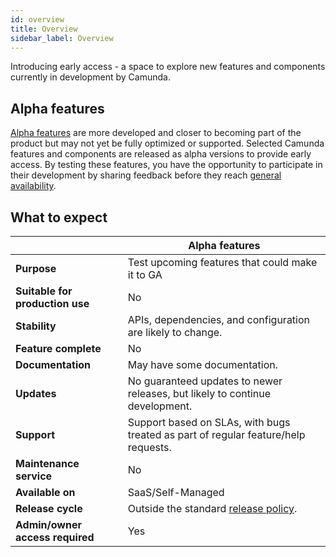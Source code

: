 ```yaml
---
id: overview
title: Overview
sidebar_label: Overview
---
```


Introducing early access - a space to explore new features and components currently in development by Camunda.

<!--- (REMOVED until experimental features are added)

Early access includes two categories of features:

## Experimental features

Experimental features are very early-stage ideas and functionalities under exploration. This allows Camunda to innovate quickly and test new concepts.

You can test out these features and provide additional feedback to help Camunda understand how they perform in real-world scenarios.

:::note
These features may be unstable, and subject to significant changes or removal.
::: --->

## Alpha features

[Alpha features](/components/early-access/alpha/alpha-features.md) are more developed and closer to becoming part of the product but may not yet be fully optimized or supported. Selected Camunda features and components are released as alpha versions to provide early access. By testing these features, you have the opportunity to participate in their development by sharing feedback before they reach [general availability](/reference/announcements-release-notes/release-policy.md#general-availability-ga).

## What to expect

|                                    | Alpha features                                                                     |
| ---------------------------------- | ---------------------------------------------------------------------------------- |
| <b>Purpose</b>                     | Test upcoming features that could make it to GA                                    |
| <b>Suitable for production use</b> | No                                                                                 |
| <b>Stability</b>                   | APIs, dependencies, and configuration are likely to change.                        |
| <b>Feature complete</b>            | No                                                                                 |
| <b>Documentation</b>               | May have some documentation.                                                       |
| <b>Updates</b>                     | No guaranteed updates to newer releases, but likely to continue development.       |
| <b>Support</b>                     | Support based on SLAs, with bugs treated as part of regular feature/help requests. |
| <b>Maintenance service</b>         | No                                                                                 |
| <b>Available on</b>                | SaaS/Self-Managed                                                                  |
| <b>Release cycle</b>               | Outside the standard [release policy](/reference/release-policy.md).               |
| <b>Admin/owner access required</b> | Yes                                                                                |
